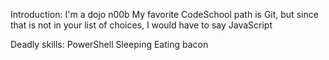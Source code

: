 Introduction:
I'm a dojo n00b
My favorite CodeSchool path is Git, but since that is not in your list of choices, I would have to say JavaScript

Deadly skills:
PowerShell
Sleeping
Eating bacon
